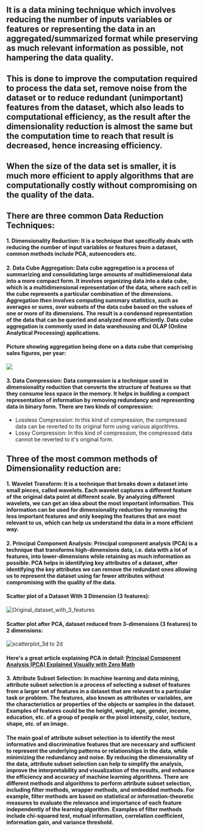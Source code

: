 ## It is a data mining technique which involves reducing the number of inputs variables or features or representing the data in an aggregated/summarized format while preserving as much relevant information as possible, not hampering the data quality. 

## This is done to improve the computation required to process the data set, remove noise from the dataset or to reduce redundant (unimportant) features from the dataset, which also leads to computational efficiency, as the result after the dimensionality reduction is almost the same but the computation time to reach that result is decreased, hence increasing efficiency. 

## When the size of the data set is smaller, it is much more efficient to apply algorithms that are computationally costly without compromising on the quality of the data. 

## There are three common Data Reduction Techniques:

#### 1. Dimensionality Reduction: It is a technique that specifically deals with reducing the number of input variables or features from a dataset, common methods include PCA, autoencoders etc. 

#### 2. Data Cube Aggregation: Data cube aggregation is a process of summarizing and consolidating large amounts of multidimensional data into a more compact form. It involves organizing data into a data cube, which is a multidimensional representation of the data, where each cell in the cube represents a particular combination of the dimensions. Aggregation then involves computing summary statistics, such as averages or sums, over subsets of the data cube based on the values of one or more of its dimensions. The result is a condensed representation of the data that can be queried and analyzed more efficiently. Data cube aggregation is commonly used in data warehousing and OLAP (Online Analytical Processing) applications.

#### Picture showing aggregation being done on a data cube that comprising sales figures, per year: 
![](https://static.javatpoint.com/tutorial/data-mining/images/data-reduction-in-data-mining3.png)


#### 3. Data Compression: Data compression is a technique used in dimensionality reduction that converts the structure of features so that they consume less space in the memory. It helps in building a compact representation of information by removing redundancy and representing data in binary form. There are two kinds of compression:
- Lossless Compression: In this kind of compression, the compressed data can be reverted to its original form using various algorithms.
- Lossy Compression: In this kind of compression, the compressed data cannot be reverted to it's original form. 

## Three of the most common methods of Dimensionality reduction are:

#### 1. Wavelet Transform: It is a technique that breaks down a dataset into small pieces, called wavelets. Each wavelet captures a different feature of the original data point at different scale. By analyzing different wavelets, we can get an idea about the most important information. This information can be used for dimensionality reduction by removing the less important features and only keeping the features that are most relevant to us, which can help us understand the data in a more efficient way. 

#### 2. Principal Component Analysis: Principal component analysis (PCA) is a technique that transforms high-dimensions data, i.e. data with a lot of features, into lower-dimensions while retaining as much information as possible. PCA helps in identifying key attributes of a dataset, after identifying the key attributes we can remove the redundant ones allowing us to represent the dataset using far fewer attributes without compromising with the quality of the data. 

#### Scatter plot of a Dataset With 3 Dimension (3 features): 

![Original_dataset_with_3_features](https://miro.medium.com/max/640/1*QinDfRawRskupf4mU5bYSA.webp)

#### Scatter plot after PCA, dataset reduced from 3-dimensions (3 features) to 2 dimensions:

![scatterplot_3d to 2d](https://miro.medium.com/max/4800/1*LKTwaVmP4Dqxb-N3iD3CHw.webp)


#### Here's a great article explaining PCA in detail: [Principal Component Analysis (PCA) Explained Visually with Zero Math](https://towardsdatascience.com/principal-component-analysis-pca-explained-visually-with-zero-math-1cbf392b9e7d)


#### 3. Attribute Subset Selection: In machine learning and data mining, attribute subset selection is a process of selecting a subset of features from a larger set of features in a dataset that are relevant to a particular task or problem. The features, also known as attributes or variables, are the characteristics or properties of the objects or samples in the dataset. Examples of features could be the height, weight, age, gender, income, education, etc. of a group of people or the pixel intensity, color, texture, shape, etc. of an image.

####  The main goal of attribute subset selection is to identify the most informative and discriminative features that are necessary and sufficient to represent the underlying patterns or relationships in the data, while minimizing the redundancy and noise. By reducing the dimensionality of the data, attribute subset selection can help to simplify the analysis, improve the interpretability and visualization of the results, and enhance the efficiency and accuracy of machine learning algorithms. There are different methods and algorithms to perform attribute subset selection, including filter methods, wrapper methods, and embedded methods. For example, filter methods are based on statistical or information-theoretic measures to evaluate the relevance and importance of each feature independently of the learning algorithm. Examples of filter methods include chi-squared test, mutual information, correlation coefficient, information gain, and variance threshold.

